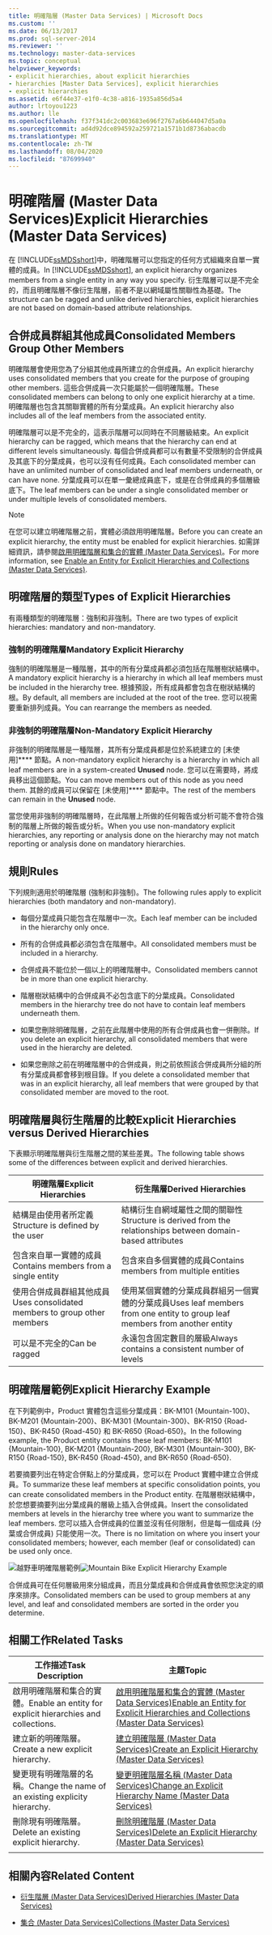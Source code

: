 ```yaml
---
title: 明確階層 (Master Data Services) | Microsoft Docs
ms.custom: ''
ms.date: 06/13/2017
ms.prod: sql-server-2014
ms.reviewer: ''
ms.technology: master-data-services
ms.topic: conceptual
helpviewer_keywords:
- explicit hierarchies, about explicit hierarchies
- hierarchies [Master Data Services], explicit hierarchies
- explicit hierarchies
ms.assetid: e6f44e37-e1f0-4c38-a816-1935a856d5a4
author: lrtoyou1223
ms.author: lle
ms.openlocfilehash: f37f341dc2c003683e696f2767a6b644047d5a0a
ms.sourcegitcommit: ad4d92dce894592a259721a1571b1d8736abacdb
ms.translationtype: MT
ms.contentlocale: zh-TW
ms.lasthandoff: 08/04/2020
ms.locfileid: "87699940"
---
```

# <a name="explicit-hierarchies-master-data-services"></a><span data-ttu-id="eb922-102">明確階層 (Master Data Services)</span><span class="sxs-lookup"><span data-stu-id="eb922-102">Explicit Hierarchies (Master Data Services)</span></span>
  <span data-ttu-id="eb922-103">在 [!INCLUDE[ssMDSshort](../includes/ssmdsshort-md.md)]中，明確階層可以您指定的任何方式組織來自單一實體的成員。</span><span class="sxs-lookup"><span data-stu-id="eb922-103">In [!INCLUDE[ssMDSshort](../includes/ssmdsshort-md.md)], an explicit hierarchy organizes members from a single entity in any way you specify.</span></span> <span data-ttu-id="eb922-104">衍生階層可以是不完全的，而且明確階層不像衍生階層，前者不是以網域屬性關聯性為基礎。</span><span class="sxs-lookup"><span data-stu-id="eb922-104">The structure can be ragged and unlike derived hierarchies, explicit hierarchies are not based on domain-based attribute relationships.</span></span>

## <a name="consolidated-members-group-other-members"></a><span data-ttu-id="eb922-105">合併成員群組其他成員</span><span class="sxs-lookup"><span data-stu-id="eb922-105">Consolidated Members Group Other Members</span></span>
 <span data-ttu-id="eb922-106">明確階層會使用您為了分組其他成員所建立的合併成員。</span><span class="sxs-lookup"><span data-stu-id="eb922-106">An explicit hierarchy uses consolidated members that you create for the purpose of grouping other members.</span></span> <span data-ttu-id="eb922-107">這些合併成員一次只能屬於一個明確階層。</span><span class="sxs-lookup"><span data-stu-id="eb922-107">These consolidated members can belong to only one explicit hierarchy at a time.</span></span> <span data-ttu-id="eb922-108">明確階層也包含其關聯實體的所有分葉成員。</span><span class="sxs-lookup"><span data-stu-id="eb922-108">An explicit hierarchy also includes all of the leaf members from the associated entity.</span></span>

 <span data-ttu-id="eb922-109">明確階層可以是不完全的，這表示階層可以同時在不同層級結束。</span><span class="sxs-lookup"><span data-stu-id="eb922-109">An explicit hierarchy can be ragged, which means that the hierarchy can end at different levels simultaneously.</span></span> <span data-ttu-id="eb922-110">每個合併成員都可以有數量不受限制的合併成員及其底下的分葉成員，也可以沒有任何成員。</span><span class="sxs-lookup"><span data-stu-id="eb922-110">Each consolidated member can have an unlimited number of consolidated and leaf members underneath, or can have none.</span></span> <span data-ttu-id="eb922-111">分葉成員可以在單一彙總成員底下，或是在合併成員的多個層級底下。</span><span class="sxs-lookup"><span data-stu-id="eb922-111">The leaf members can be under a single consolidated member or under multiple levels of consolidated members.</span></span>

> [!NOTE]
>  <span data-ttu-id="eb922-112">在您可以建立明確階層之前，實體必須啟用明確階層。</span><span class="sxs-lookup"><span data-stu-id="eb922-112">Before you can create an explicit hierarchy, the entity must be enabled for explicit hierarchies.</span></span> <span data-ttu-id="eb922-113">如需詳細資訊，請參閱[啟用明確階層和集合的實體 &#40;Master Data Services&#41;](enable-an-entity-for-explicit-hierarchies-and-collections-master-data-services.md)。</span><span class="sxs-lookup"><span data-stu-id="eb922-113">For more information, see [Enable an Entity for Explicit Hierarchies and Collections &#40;Master Data Services&#41;](enable-an-entity-for-explicit-hierarchies-and-collections-master-data-services.md).</span></span>

## <a name="types-of-explicit-hierarchies"></a><span data-ttu-id="eb922-114">明確階層的類型</span><span class="sxs-lookup"><span data-stu-id="eb922-114">Types of Explicit Hierarchies</span></span>
 <span data-ttu-id="eb922-115">有兩種類型的明確階層：強制和非強制。</span><span class="sxs-lookup"><span data-stu-id="eb922-115">There are two types of explicit hierarchies: mandatory and non-mandatory.</span></span>

### <a name="mandatory-explicit-hierarchy"></a><span data-ttu-id="eb922-116">強制的明確階層</span><span class="sxs-lookup"><span data-stu-id="eb922-116">Mandatory Explicit Hierarchy</span></span>
 <span data-ttu-id="eb922-117">強制的明確階層是一種階層，其中的所有分葉成員都必須包括在階層樹狀結構中。</span><span class="sxs-lookup"><span data-stu-id="eb922-117">A mandatory explicit hierarchy is a hierarchy in which all leaf members must be included in the hierarchy tree.</span></span> <span data-ttu-id="eb922-118">根據預設，所有成員都會包含在樹狀結構的根。</span><span class="sxs-lookup"><span data-stu-id="eb922-118">By default, all members are included at the root of the tree.</span></span> <span data-ttu-id="eb922-119">您可以視需要重新排列成員。</span><span class="sxs-lookup"><span data-stu-id="eb922-119">You can rearrange the members as needed.</span></span>

### <a name="non-mandatory-explicit-hierarchy"></a><span data-ttu-id="eb922-120">非強制的明確階層</span><span class="sxs-lookup"><span data-stu-id="eb922-120">Non-Mandatory Explicit Hierarchy</span></span>
 <span data-ttu-id="eb922-121">非強制的明確階層是一種階層，其所有分葉成員都是位於系統建立的 [未使用]\*\*\*\* 節點。</span><span class="sxs-lookup"><span data-stu-id="eb922-121">A non-mandatory explicit hierarchy is a hierarchy in which all leaf members are in a system-created **Unused** node.</span></span> <span data-ttu-id="eb922-122">您可以在需要時，將成員移出這個節點。</span><span class="sxs-lookup"><span data-stu-id="eb922-122">You can move members out of this node as you need them.</span></span> <span data-ttu-id="eb922-123">其餘的成員可以保留在 [未使用]\*\*\*\* 節點中。</span><span class="sxs-lookup"><span data-stu-id="eb922-123">The rest of the members can remain in the **Unused** node.</span></span>

 <span data-ttu-id="eb922-124">當您使用非強制的明確階層時，在此階層上所做的任何報告或分析可能不會符合強制的階層上所做的報告或分析。</span><span class="sxs-lookup"><span data-stu-id="eb922-124">When you use non-mandatory explicit hierarchies, any reporting or analysis done on the hierarchy may not match reporting or analysis done on mandatory hierarchies.</span></span>

## <a name="rules"></a><span data-ttu-id="eb922-125">規則</span><span class="sxs-lookup"><span data-stu-id="eb922-125">Rules</span></span>
 <span data-ttu-id="eb922-126">下列規則適用於明確階層 (強制和非強制)。</span><span class="sxs-lookup"><span data-stu-id="eb922-126">The following rules apply to explicit hierarchies (both mandatory and non-mandatory).</span></span>

-   <span data-ttu-id="eb922-127">每個分葉成員只能包含在階層中一次。</span><span class="sxs-lookup"><span data-stu-id="eb922-127">Each leaf member can be included in the hierarchy only once.</span></span>

-   <span data-ttu-id="eb922-128">所有的合併成員都必須包含在階層中。</span><span class="sxs-lookup"><span data-stu-id="eb922-128">All consolidated members must be included in a hierarchy.</span></span>

-   <span data-ttu-id="eb922-129">合併成員不能位於一個以上的明確階層中。</span><span class="sxs-lookup"><span data-stu-id="eb922-129">Consolidated members cannot be in more than one explicit hierarchy.</span></span>

-   <span data-ttu-id="eb922-130">階層樹狀結構中的合併成員不必包含底下的分葉成員。</span><span class="sxs-lookup"><span data-stu-id="eb922-130">Consolidated members in the hierarchy tree do not have to contain leaf members underneath them.</span></span>

-   <span data-ttu-id="eb922-131">如果您刪除明確階層，之前在此階層中使用的所有合併成員也會一併刪除。</span><span class="sxs-lookup"><span data-stu-id="eb922-131">If you delete an explicit hierarchy, all consolidated members that were used in the hierarchy are deleted.</span></span>

-   <span data-ttu-id="eb922-132">如果您刪除之前在明確階層中的合併成員，則之前依照該合併成員所分組的所有分葉成員都會移到根目錄。</span><span class="sxs-lookup"><span data-stu-id="eb922-132">If you delete a consolidated member that was in an explicit hierarchy, all leaf members that were grouped by that consolidated member are moved to the root.</span></span>

## <a name="explicit-hierarchies-versus-derived-hierarchies"></a><span data-ttu-id="eb922-133">明確階層與衍生階層的比較</span><span class="sxs-lookup"><span data-stu-id="eb922-133">Explicit Hierarchies versus Derived Hierarchies</span></span>
 <span data-ttu-id="eb922-134">下表顯示明確階層與衍生階層之間的某些差異。</span><span class="sxs-lookup"><span data-stu-id="eb922-134">The following table shows some of the differences between explicit and derived hierarchies.</span></span>

|<span data-ttu-id="eb922-135">明確階層</span><span class="sxs-lookup"><span data-stu-id="eb922-135">Explicit Hierarchies</span></span>|<span data-ttu-id="eb922-136">衍生階層</span><span class="sxs-lookup"><span data-stu-id="eb922-136">Derived Hierarchies</span></span>|
|--------------------------|-------------------------|
|<span data-ttu-id="eb922-137">結構是由使用者所定義</span><span class="sxs-lookup"><span data-stu-id="eb922-137">Structure is defined by the user</span></span>|<span data-ttu-id="eb922-138">結構衍生自網域屬性之間的關聯性</span><span class="sxs-lookup"><span data-stu-id="eb922-138">Structure is derived from the relationships between domain-based attributes</span></span>|
|<span data-ttu-id="eb922-139">包含來自單一實體的成員</span><span class="sxs-lookup"><span data-stu-id="eb922-139">Contains members from a single entity</span></span>|<span data-ttu-id="eb922-140">包含來自多個實體的成員</span><span class="sxs-lookup"><span data-stu-id="eb922-140">Contains members from multiple entities</span></span>|
|<span data-ttu-id="eb922-141">使用合併成員群組其他成員</span><span class="sxs-lookup"><span data-stu-id="eb922-141">Uses consolidated members to group other members</span></span>|<span data-ttu-id="eb922-142">使用某個實體的分葉成員群組另一個實體的分葉成員</span><span class="sxs-lookup"><span data-stu-id="eb922-142">Uses leaf members from one entity to group leaf members from another entity</span></span>|
|<span data-ttu-id="eb922-143">可以是不完全的</span><span class="sxs-lookup"><span data-stu-id="eb922-143">Can be ragged</span></span>|<span data-ttu-id="eb922-144">永遠包含固定數目的層級</span><span class="sxs-lookup"><span data-stu-id="eb922-144">Always contains a consistent number of levels</span></span>|

## <a name="explicit-hierarchy-example"></a><span data-ttu-id="eb922-145">明確階層範例</span><span class="sxs-lookup"><span data-stu-id="eb922-145">Explicit Hierarchy Example</span></span>
 <span data-ttu-id="eb922-146">在下列範例中，Product 實體包含這些分葉成員：BK-M101 {Mountain-100}、BK-M201 {Mountain-200}、BK-M301 {Mountain-300}、BK-R150 {Road-150}、BK-R450 {Road-450} 和 BK-R650 {Road-650}。</span><span class="sxs-lookup"><span data-stu-id="eb922-146">In the following example, the Product entity contains these leaf members: BK-M101 {Mountain-100}, BK-M201 {Mountain-200}, BK-M301 {Mountain-300}, BK-R150 {Road-150}, BK-R450 {Road-450}, and BK-R650 {Road-650}.</span></span>

 <span data-ttu-id="eb922-147">若要摘要列出在特定合併點上的分葉成員，您可以在 Product 實體中建立合併成員。</span><span class="sxs-lookup"><span data-stu-id="eb922-147">To summarize these leaf members at specific consolidation points, you can create consolidated members in the Product entity.</span></span> <span data-ttu-id="eb922-148">在階層樹狀結構中，於您想要摘要列出分葉成員的層級上插入合併成員。</span><span class="sxs-lookup"><span data-stu-id="eb922-148">Insert the consolidated members at levels in the hierarchy tree where you want to summarize the leaf members.</span></span> <span data-ttu-id="eb922-149">您可以插入合併成員的位置並沒有任何限制，但是每一個成員 (分葉或合併成員) 只能使用一次。</span><span class="sxs-lookup"><span data-stu-id="eb922-149">There is no limitation on where you insert your consolidated members; however, each member (leaf or consolidated) can be used only once.</span></span>

 <span data-ttu-id="eb922-150">![越野車明確階層範例](../../2014/master-data-services/media/mds-conc-explicit-hierarchy.gif "越野車明確階層範例")</span><span class="sxs-lookup"><span data-stu-id="eb922-150">![Mountain Bike Explicit Hierarchy Example](../../2014/master-data-services/media/mds-conc-explicit-hierarchy.gif "Mountain Bike Explicit Hierarchy Example")</span></span>

 <span data-ttu-id="eb922-151">合併成員可在任何層級用來分組成員，而且分葉成員和合併成員會依照您決定的順序來排序。</span><span class="sxs-lookup"><span data-stu-id="eb922-151">Consolidated members can be used to group members at any level, and leaf and consolidated members are sorted in the order you determine.</span></span>

## <a name="related-tasks"></a><span data-ttu-id="eb922-152">相關工作</span><span class="sxs-lookup"><span data-stu-id="eb922-152">Related Tasks</span></span>

|<span data-ttu-id="eb922-153">工作描述</span><span class="sxs-lookup"><span data-stu-id="eb922-153">Task Description</span></span>|<span data-ttu-id="eb922-154">主題</span><span class="sxs-lookup"><span data-stu-id="eb922-154">Topic</span></span>|
|----------------------|-----------|
|<span data-ttu-id="eb922-155">啟用明確階層和集合的實體。</span><span class="sxs-lookup"><span data-stu-id="eb922-155">Enable an entity for explicit hierarchies and collections.</span></span>|[<span data-ttu-id="eb922-156">啟用明確階層和集合的實體 &#40;Master Data Services&#41;</span><span class="sxs-lookup"><span data-stu-id="eb922-156">Enable an Entity for Explicit Hierarchies and Collections &#40;Master Data Services&#41;</span></span>](enable-an-entity-for-explicit-hierarchies-and-collections-master-data-services.md)|
|<span data-ttu-id="eb922-157">建立新的明確階層。</span><span class="sxs-lookup"><span data-stu-id="eb922-157">Create a new explicit hierarchy.</span></span>|[<span data-ttu-id="eb922-158">建立明確階層 &#40;Master Data Services&#41;</span><span class="sxs-lookup"><span data-stu-id="eb922-158">Create an Explicit Hierarchy &#40;Master Data Services&#41;</span></span>](../../2014/master-data-services/create-an-explicit-hierarchy-master-data-services.md)|
|<span data-ttu-id="eb922-159">變更現有明確階層的名稱。</span><span class="sxs-lookup"><span data-stu-id="eb922-159">Change the name of an existing explicity hierarchy.</span></span>|[<span data-ttu-id="eb922-160">變更明確階層名稱 &#40;Master Data Services&#41;</span><span class="sxs-lookup"><span data-stu-id="eb922-160">Change an Explicit Hierarchy Name &#40;Master Data Services&#41;</span></span>](../../2014/master-data-services/change-an-explicit-hierarchy-name-master-data-services.md)|
|<span data-ttu-id="eb922-161">刪除現有明確階層。</span><span class="sxs-lookup"><span data-stu-id="eb922-161">Delete an existing explicit hierarchy.</span></span>|[<span data-ttu-id="eb922-162">刪除明確階層 &#40;Master Data Services&#41;</span><span class="sxs-lookup"><span data-stu-id="eb922-162">Delete an Explicit Hierarchy &#40;Master Data Services&#41;</span></span>](../../2014/master-data-services/delete-an-explicit-hierarchy-master-data-services.md)|
|||

## <a name="related-content"></a><span data-ttu-id="eb922-163">相關內容</span><span class="sxs-lookup"><span data-stu-id="eb922-163">Related Content</span></span>

-   [<span data-ttu-id="eb922-164">衍生階層 &#40;Master Data Services&#41;</span><span class="sxs-lookup"><span data-stu-id="eb922-164">Derived Hierarchies &#40;Master Data Services&#41;</span></span>](../../2014/master-data-services/derived-hierarchies-master-data-services.md)

-   [<span data-ttu-id="eb922-165">集合 &#40;Master Data Services&#41;</span><span class="sxs-lookup"><span data-stu-id="eb922-165">Collections &#40;Master Data Services&#41;</span></span>](../../2014/master-data-services/collections-master-data-services.md)


